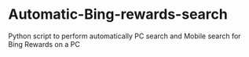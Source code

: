 # Automatic-Bing-rewards-search
Python script to perform automatically PC search and Mobile search for Bing Rewards on a PC
